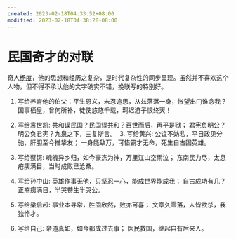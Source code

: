 ```yaml
---
created: 2023-02-18T04:33:52+08:00
modified: 2023-02-18T04:38:28+08:00
---
```


# 民国奇才的对联

奇人[杨度](https://baike.baidu.com/item/%E6%9D%A8%E5%BA%A6/3710799)，他的思想和经历之复杂，是时代复杂性的同步呈现。虽然并不喜欢这个人物，但不得不承认他的文字确实不错，挽联写的特别好。

1. 写给养育他的伯父：
​平生恩义，未忍追思，从兹落落一身，怅望出门谁念我？
国事栖皇，曾何所补，徒使悠悠千载，羁迟游子恨终天！

2. 写给袁世凯:
​共和误民国？民国误共和？百世而后，再平是狱；
君宪负明公？明公负君宪？九泉之下，三复斯言。
​
​3. 写给黄兴:
公谊不妨私，平日政见分驰，肝胆至今推挚友；
一身能敌万，可惜霸才无命，死生自古困英雄。

4. 写给蔡锷:
魂魄异乡归，如今豪杰为神，万里江山空雨泣；
东南民力尽，太息疮痍满目，当时成败已沧桑。

5. 写给孙中山:
英雄作事无他，只坚忍一心，能成世界能成我；
自古成功有几？正疮痍满目，半哭苍生半哭公。

6. 写给梁启超:
事业本寻常，胜固欣然，败亦可喜；
文章久零落，人皆欲杀，我独怜才。

7. 写给自己:
帝道真如，如今都成过去事；
医民救国，继起自有后来人。
